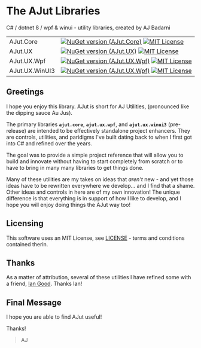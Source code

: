 # The AJut Libraries
C# / dotnet 8 / wpf & winui - utility libraries, created by AJ Badarni
<!-- 👇 nuget package table -->
| | |
|-|-|
|AJut.Core|[![NuGet version (AJut.Core)](https://img.shields.io/nuget/v/AJut.Core.svg?style=flat-square)](https://www.nuget.org/packages/AJut.Core/) [![MIT License](https://img.shields.io/badge/license-MIT-green.svg?style=flat-square)](/LICENSE)|
|AJut.UX|[![NuGet version (AJut.UX)](https://img.shields.io/nuget/v/AJut.UX.svg?style=flat-square)](https://www.nuget.org/packages/AJut.UX.Wpf/) [![MIT License](https://img.shields.io/badge/license-MIT-green.svg?style=flat-square)](/LICENSE)|
|AJut.UX.Wpf|[![NuGet version (AJut.UX.Wpf)](https://img.shields.io/nuget/v/AJut.UX.Wpf.svg?style=flat-square)](https://www.nuget.org/packages/AJut.UX.Wpf/) [![MIT License](https://img.shields.io/badge/license-MIT-green.svg?style=flat-square)](/LICENSE)|
|AJut.UX.WinUI3|[![NuGet version (AJut.UX.Wpf)](https://img.shields.io/nuget/v/AJut.UX.WinUI3.svg?style=flat-square)](https://www.nuget.org/packages/AJut.UX.WinUI3/) [![MIT License](https://img.shields.io/badge/license-MIT-green.svg?style=flat-square)](/LICENSE)|

## Greetings
I hope you enjoy this library. AJut is short for AJ Utilities, (pronounced like the dipping sauce Au Jus).

The primary libraries **`ajut.core`**, **`ajut.ux.wpf`**, and **`ajut.ux.winui3`** (pre-release) are intended to be effectively standalone project enhancers. They are controls, utilities, and paridigms I've built dating back to when I first got into C# and refined over the years.

The goal was to provide a simple project reference that will allow you to build and innovate without having to start completely from scratch or to have to bring in many many libraries to get things done.

Many of these utilities are my takes on ideas that *aren't* new - and yet those ideas have to be rewritten everywhere we develop... and I find that a shame. Other ideas and controls in here are of my own innovation! The unique difference is that everything is in support of how I like to develop, and I hope you will enjoy doing things the AJut way too!

## Licensing
This software uses an MIT License, see [LICENSE](/LICENSE) - terms and conditions contained therin.

## Thanks
As a matter of attribution, several of these utilities I have refined some with a friend, [Ian Good](https://github.com/IGood). Thanks Ian!

## Final Message
I hope you are able to find AJut useful!

Thanks!
> AJ
